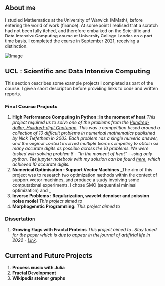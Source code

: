 ## About me

I studied Mathematics at the University of Warwick (MMath), before entering the world of work (finance). At some point I realised that a scratch had not been fully itched, and therefore embarked on the Scientific and Data Intensive Computing course at University College London on a part-time basis. I completed the course in September 2021, receiving a distinction. 

![Image](src)

##  UCL : Scientific and Data Intensive Computing

This section describes some example projects I completed as part of the course. I give a short description before providing links to code and written reports. 

###  Final Course Projects

1. __High Performance Computing in Python : In the moment of heat__
_This project required us to solve one of the problems from the [Hundred-dollar, Hundred-digit Challenge](https://en.wikipedia.org/wiki/Hundred-dollar,_Hundred-digit_Challenge_problems). This was a competition based around a collection of 10 difficult problems in numerical mathematics published by Nick Trefethem in 2002. Each problem has a single numeric answer, and the original contest involved multiple teams competing to obtain as many accurate digits as possible across the 10 problems. We were tasked with solving problem 8 - "In the moment of heat" - using only python. The jupyter notebook with my solution can be found [here](), which achieved 10 accurate digits._ 
2. __Numerical Optimisation : Support Vector Machines__
_The aim of this project was to research two optimization methods within the context of support vector machines, and produce a study involving some computational experiments. I chose SMO (sequential minimal optimization) and  _ 
3. __Inverse Problems : Regularization, wavelet denoiser and poission noise model__
_This project aimed to_
4. __Morphogenetic Programming:__
_This project aimed to_

### Dissertation

1. __Growing Flags with Fractal Proteins__
_This project aimed to . Stay tuned for the paper which is due to appear in the journal of artificial life in 2022 - [Link](url)._  

## Current and Future Projects

1. __Process music with Julia__
2. __Fractal Development__ 
3. __Wikipedia steiner graphs__
